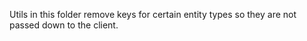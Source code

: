 Utils in this folder remove keys for certain entity types so they are not passed down to the client.
